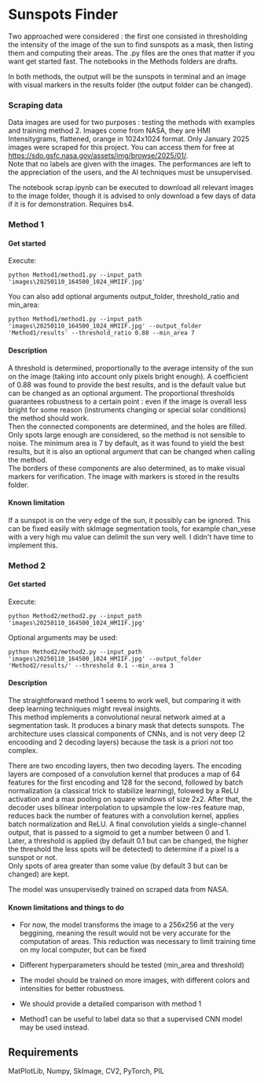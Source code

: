 # Sunspots Finder

Two approached were considered : the first one consisted in thresholding the intensity of the image of the sun to find sunspots as a mask, then listing them and computing their areas.
The .py files are the ones that matter if you want get started fast. The notebooks in the Methods folders are drafts.  

In both methods, the output will be the sunspots in terminal and an image with visual markers in the results folder (the output folder can be changed).


### Scraping data

Data images are used for two purposes : testing the methods with examples and training method 2. Images come from NASA, they are HMI Intensitygrams, flattened, orange in 1024x1024 format. Only January 2025 images were scraped for this project. You can access them for free at https://sdo.gsfc.nasa.gov/assets/img/browse/2025/01/.  
Note that no labels are given with the images. The performances are left to the appreciation of the users, and the AI techniques must be unsupervised.  

The notebook scrap.ipynb can be executed to download all relevant images to the image folder, though it is advised to only download a few days of data if it is for demonstration.
Requires bs4.  


### Method 1

#### Get started

Execute:

``` 
python Method1/method1.py --input_path 'images\20250110_164500_1024_HMIIF.jpg'
```

You can also add optional arguments output_folder, threshold_ratio and min_area:

```
python Method1/method1.py --input_path 'images\20250110_164500_1024_HMIIF.jpg' --output_folder 'Method1/results' --threshold_ratio 0.88 --min_area 7
```

#### Description

A threshold is determined, proportionally to the average intensity of the sun on the image (taking into account only pixels bright enough). A coefficient of 0.88 was found to provide the best results, and is the default value but can be changed as an optional argument.
The proportional thresholds guarantees robustness to a certain point : even if the image is overall less bright for some reason (instruments changing or special solar conditions) the method should work.  
Then the connected components are determined, and the holes are filled. Only spots large enough are considered, so the method is not sensible to noise. The minimum area is 7 by default, as it was found to yield the best results, but it is also an optional argument that can be changed when calling the method.  
The borders of these components are also determined, as to make visual markers for verification. The image with markers is stored in the results folder.

#### Known limitation

If a sunspot is on the very edge of the sun, it possibly can be ignored. This can be fixed easily with skImage segmentation tools, for example chan_vese with a very high mu value can delimit the sun very well. I didn't have time to implement this.

### Method 2

#### Get started
Execute:

```
python Method2/method2.py --input_path 'images\20250110_164500_1024_HMIIF.jpg'
```

Optional arguments may be used:

```
python Method2/method2.py --input_path 'images\20250110_164500_1024_HMIIF.jpg' --output_folder 'Method2/results/' --threshold 0.1 --min_area 3
```


#### Description

The straightforward method 1 seems to work well, but comparing it with deep learning techniques might reveal insights.   
This method implements a convolutional neural network aimed at a segmentation task. It produces a binary mask that detects sunspots. The architecture uses classical components of CNNs, and is not very deep (2 encooding and 2 decoding layers) because the task is a priori not too complex.  

There are two encoding layers, then two decoding layers. The encoding layers are composed of a convolution kernel that produces a map of 64 features for the first encoding and 128 for the second, followed by batch normalization (a classical trick to stabilize learning), folowed by a ReLU activation and a max pooling on square windows of size 2x2. 
After that, the decoder uses bilinear interpolation to upsample the low-res feature map, reduces back the number of features with a convolution kernel, applies batch normalization and ReLU. A final convolution yields a single-channel output, that is passed to a sigmoid to get a number between 0 and 1.  
Later, a threshold is applied (by default 0.1 but can be changed, the higher the threshold the less spots will be detected) to determine if a pixel is a sunspot or not.  
Only spots of area greater than some value (by default 3 but can be changed) are kept.  

The model was unsupervisedly trained on scraped data from NASA.  

#### Known limitations and things to do
- For now, the model transforms the image to a 256x256 at the very beggining, meaning the result would not be very accurate for the computation of areas. This reduction was necessary to limit training time on my local computer, but can be fixed  

- Different hyperparameters should be tested (min_area and threshold)  

- The model should be trained on more images, with different colors and intensities for better robustness.
- We should provide a detailed comparison with method 1
- Method1 can be useful to label data so that a supervised CNN model may be used instead. 

## Requirements

MatPlotLib, Numpy, SkImage, CV2, PyTorch, PIL